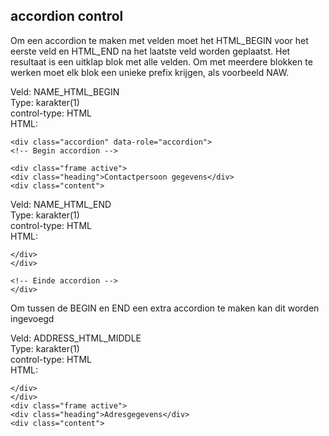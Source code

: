 ## accordion control ##

Om een accordion te maken met velden moet het HTML_BEGIN voor het eerste veld en HTML_END na het laatste veld worden geplaatst. 
Het resultaat is een uitklap blok met alle velden. Om met meerdere blokken te werken moet elk blok een unieke prefix krijgen, als voorbeeld NAW.

Veld: NAME_HTML_BEGIN  
Type: karakter(1)  
control-type: HTML  
HTML:
```
<div class="accordion" data-role="accordion">
<!-- Begin accordion -->

<div class="frame active">
<div class="heading">Contactpersoon gegevens</div>
<div class="content">
```

Veld: NAME_HTML_END  
Type: karakter(1)  
control-type: HTML  
HTML:
```
</div>
</div>

<!-- Einde accordion -->
</div>
```

Om tussen de BEGIN en END een extra accordion te maken kan dit worden ingevoegd


Veld: ADDRESS_HTML_MIDDLE  
Type: karakter(1)  
control-type: HTML  
HTML:
```
</div>
</div>
<div class="frame active">
<div class="heading">Adresgegevens</div>
<div class="content">
```
